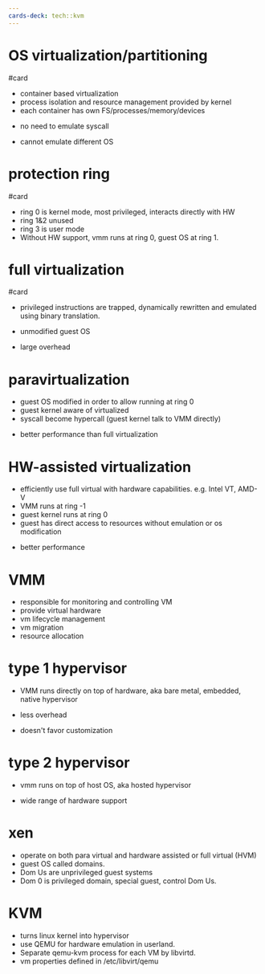 ```yaml
---
cards-deck: tech::kvm
---
```


# OS virtualization/partitioning
#card
* container based virtualization
* process isolation and resource management provided by kernel
* each container has own FS/processes/memory/devices
+ no need to emulate syscall
- cannot emulate different OS

# protection ring
#card
* ring 0 is kernel mode, most privileged, interacts directly with HW
* ring 1&2 unused
* ring 3 is user mode
* Without HW support, vmm runs at ring 0, guest OS at ring 1.

# full virtualization
#card
* privileged instructions are trapped, dynamically rewritten and emulated using binary translation.
+ unmodified guest OS
- large overhead

# paravirtualization
* guest OS modified in order to allow running at ring 0
* guest kernel aware of virtualized
* syscall become hypercall (guest kernel talk to VMM directly)
+ better performance than full virtualization

# HW-assisted virtualization
* efficiently use full virtual with hardware capabilities. e.g. Intel VT, AMD-V
* VMM runs at ring -1
* guest kernel runs at ring 0
* guest has direct access to resources without emulation or os modification
+ better performance

# VMM
* responsible for monitoring and controlling VM
* provide virtual hardware
* vm lifecycle management
* vm migration
* resource allocation

# type 1 hypervisor
* VMM runs directly on top of hardware, aka bare metal, embedded, native hypervisor
+ less overhead
- doesn't favor customization

# type 2 hypervisor
* vmm runs on top of host OS, aka hosted hypervisor
+ wide range of hardware support

# xen
* operate on both para virtual and hardware assisted or full virtual (HVM)
* guest OS called domains.
* Dom Us are unprivileged guest systems
* Dom 0 is privileged domain, special guest, control Dom Us.

# KVM
* turns linux kernel into hypervisor
* use QEMU for hardware emulation in userland.
* Separate qemu-kvm process for each VM by libvirtd.
* vm properties defined in /etc/libvirt/qemu

